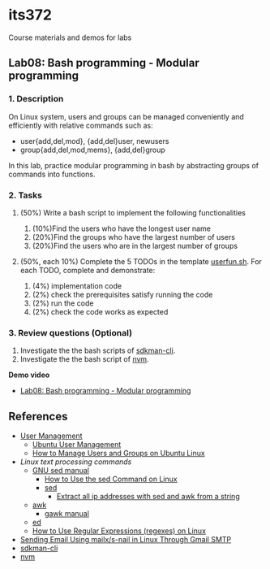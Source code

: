 # its372
Course materials and demos for labs

## Lab08: Bash programming - Modular programming

### 1. Description
On Linux system, users and groups can be managed conveniently and efficiently with relative commands such as:
* user{add,del,mod}, {add,del}user, newusers
* group{add,del,mod,mems}, {add,del}group

In this lab, practice modular programming in bash by abstracting groups of commands into functions.

### 2. Tasks
1. (50%) Write a bash script to implement the following functionalities
   1. (10%)Find the users who have the longest user name
   2. (20%)Find the groups who have the largest number of users
   3. (20%)Find the users who are in the largest number of groups

2. (50%, each 10%) Complete the 5 TODOs in the template [userfun.sh](./code/userfun.sh). For each TODO, complete and demonstrate:
   1. (4%) implementation code
   2. (2%) check the prerequisites satisfy running the code
   3. (2%) run the code
   4. (2%) check the code works as expected

### 3. Review questions (Optional)

1. Investigate the the bash scripts of [sdkman-cli](https://github.com/sdkman/sdkman-cli).
2. Investigate the the bash script of [nvm](https://github.com/nvm-sh/nvm).


**Demo video**

* [Lab08: Bash programming - Modular programming](https://youtu.be/VlbMw5EKxpY)

## References
* [User Management](https://ubuntu.com/server/docs/security-users)
  * [Ubuntu User Management](https://linuxhint.com/ubuntu-user-management/)
  * [How to Manage Users and Groups on Ubuntu Linux](https://zach-gollwitzer.medium.com/how-to-manage-users-and-groups-on-ubuntu-linux-e036f4503107)
* *Linux text processing commands*
  * [GNU sed manual](https://www.gnu.org/software/sed/manual/sed.html)
    * [How to Use the sed Command on Linux](https://www.howtogeek.com/666395/how-to-use-the-sed-command-on-linux/)
    * [sed](https://www.computerhope.com/unix/used.htm)
      * [Extract all ip addresses with sed and awk from a string](https://stackoverflow.com/questions/48604723/extract-all-ip-addresses-with-sed-and-awk-from-a-string)
  * [awk](https://en.wikipedia.org/wiki/AWK)
    * [gawk manual](https://www.gnu.org/software/gawk/manual/gawk.html)
  * [ed](https://en.wikipedia.org/wiki/Ed_(text_editor))
  * [How to Use Regular Expressions (regexes) on Linux](https://www.howtogeek.com/661101/how-to-use-regular-expressions-regexes-on-linux/)
* [Sending Email Using mailx/s-nail in Linux Through Gmail SMTP](https://www.systutorials.com/sending-email-from-mailx-command-in-linux-using-gmails-smtp/)
* [sdkman-cli](https://github.com/sdkman/sdkman-cli)
* [nvm](https://github.com/nvm-sh/nvm)
